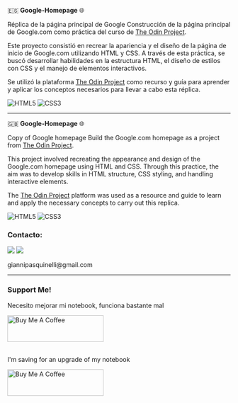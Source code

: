 🇪🇸 **Google-Homepage** 🌐

Réplica de la página principal de Google
Construcción de la página principal de Google.com como práctica del curso de [The Odin Project](https://www.theodinproject.com).

Este proyecto consistió en recrear la apariencia y el diseño de la página de inicio de Google.com utilizando HTML y CSS. A través de esta práctica, se buscó desarrollar habilidades en la estructura HTML, el diseño de estilos con CSS y el manejo de elementos interactivos.

Se utilizó la plataforma [The Odin Project](https://www.theodinproject.com) como recurso y guía para aprender y aplicar los conceptos necesarios para llevar a cabo esta réplica.

![HTML5](https://img.shields.io/badge/html5-%23E34F26.svg?style=for-the-badge&logo=html5&logoColor=white)
![CSS3](https://img.shields.io/badge/css3-%231572B6.svg?style=for-the-badge&logo=css3&logoColor=white)

---

🇬🇧 **Google-Homepage** 🌐

Copy of Google homepage
Build the Google.com homepage as a project from [The Odin Project](https://www.theodinproject.com).

This project involved recreating the appearance and design of the Google.com homepage using HTML and CSS. Through this practice, the aim was to develop skills in HTML structure, CSS styling, and handling interactive elements.

The [The Odin Project](https://www.theodinproject.com) platform was used as a resource and guide to learn and apply the necessary concepts to carry out this replica.

![HTML5](https://img.shields.io/badge/html5-%23E34F26.svg?style=for-the-badge&logo=html5&logoColor=white)
![CSS3](https://img.shields.io/badge/css3-%231572B6.svg?style=for-the-badge&logo=css3&logoColor=white)



<h3>Contacto:</h3>
<a href="https://www.linkedin.com/in/gianni-pasquinelli/"><img src="https://img.shields.io/badge/LinkedIn-0077B5?style=for-the-badge&logo=linkedin&logoColor=white"></a>
<a href="mailto:giannipasquinelli@gmail.com"><img src="https://img.shields.io/badge/Gmail-D14836?style=for-the-badge&logo=gmail&logoColor=white"></a>
<p>giannipasquinelli@gmail.com</p>
<hr>
<h3>Support Me!</h3>
<p>Necesito mejorar mi notebook, funciona bastante mal</p>
<a href="https://cafecito.app/gianni03"><img src="https://cdn.cafecito.app/imgs/buttons/button_6.svg" alt="Buy Me A Coffee" style="height: 60px !important;width: 217px !important;"> </a>
<br>
<br>
<p>I'm saving for an upgrade of my notebook</p>
<a href="https://www.buymeacoffee.com/gianni03" target="_blank"><img src="https://cdn.buymeacoffee.com/buttons/v2/default-yellow.png" alt="Buy Me A Coffee" style="height: 60px !important;width: 217px !important;" ></a>
